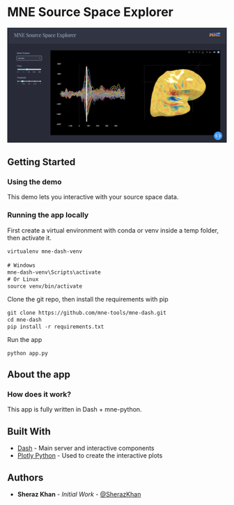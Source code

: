 # MNE Source Space Explorer

![alt text](images/screenshot.png "Screenshot")


## Getting Started
### Using the demo
This demo lets you interactive with your source space data.
### Running the app locally

First create a virtual environment with conda or venv inside a temp folder, then activate it.

```
virtualenv mne-dash-venv

# Windows
mne-dash-venv\Scripts\activate
# Or Linux
source venv/bin/activate
```

Clone the git repo, then install the requirements with pip
```
git clone https://github.com/mne-tools/mne-dash.git
cd mne-dash
pip install -r requirements.txt
```

Run the app
```
python app.py
```

## About the app
### How does it work?

This app is fully written in Dash + mne-python. 

## Built With
* [Dash](https://dash.plot.ly/) - Main server and interactive components
* [Plotly Python](https://plot.ly/python/) - Used to create the interactive plots

## Authors

* **Sheraz Khan** - *Initial Work* - [@SherazKhan](https://github.com/SherazKhan)



